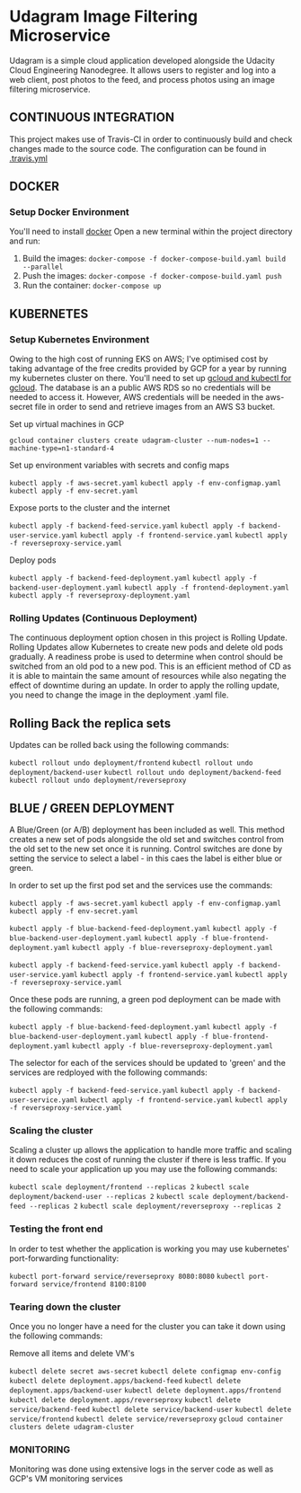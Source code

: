 # Udagram Image Filtering Microservice

Udagram is a simple cloud application developed alongside the Udacity Cloud Engineering Nanodegree. It allows users to register and log into a web client, post photos to the feed, and process photos using an image filtering microservice.

## CONTINUOUS INTEGRATION
This project makes use of Travis-CI in order to continuously build and check changes made to the source code. The configuration can be found in [.travis.yml](../../.travis.yaml)

## DOCKER

### Setup Docker Environment
You'll need to install [docker](https://docs.docker.com/install/) Open a new terminal within the project directory and run:

1. Build the images: `docker-compose -f docker-compose-build.yaml build --parallel`
2. Push the images: `docker-compose -f docker-compose-build.yaml push`
3. Run the container: `docker-compose up`

## KUBERNETES

### Setup Kubernetes Environment
Owing to  the high cost of running EKS on AWS; I've optimised cost by taking advantage of the free credits provided by GCP for a year by running my kubernetes cluster on there. You'll need to set up [gcloud and kubectl for gcloud](https://cloud.google.com/sdk/docs/downloads-versioned-archives). The database is an a public AWS RDS so no credentials will be needed to access it. However, AWS credentials will be needed in the aws-secret file in order to send and retrieve images from an AWS S3 bucket.

Set up virtual machines in GCP

`gcloud container clusters create udagram-cluster --num-nodes=1 --machine-type=n1-standard-4` 

Set up environment variables with secrets and config maps

`kubectl apply -f aws-secret.yaml`
`kubectl apply -f env-configmap.yaml`
`kubectl apply -f env-secret.yaml`

Expose ports to the cluster and the internet

`kubectl apply -f backend-feed-service.yaml`
`kubectl apply -f backend-user-service.yaml`
`kubectl apply -f frontend-service.yaml`
`kubectl apply -f reverseproxy-service.yaml`

Deploy pods 

`kubectl apply -f backend-feed-deployment.yaml`
`kubectl apply -f backend-user-deployment.yaml`
`kubectl apply -f frontend-deployment.yaml`
`kubectl apply -f reverseproxy-deployment.yaml `

### Rolling Updates (Continuous Deployment)
The continuous deployment option chosen in this project is Rolling Update. Rolling Updates allow Kubernetes to create new pods and delete old pods gradually. A readiness probe is used to determine when control should be switched from an old pod to a new pod. This is an efficient method of CD as it is able to maintain the same amount of resources while also negating the effect of downtime during an update. In order to apply the rolling update, you need to change the image in the deployment .yaml file.

## Rolling Back the replica sets
Updates can be rolled back using the following commands:

`kubectl rollout undo deployment/frontend`
`kubectl rollout undo deployment/backend-user`
`kubectl rollout undo deployment/backend-feed`
`kubectl rollout undo deployment/reverseproxy`

## BLUE / GREEN DEPLOYMENT
A Blue/Green (or A/B) deployment has been included as well. This method creates a new set of pods alongside the old set and switches control from the old set to the new set once it is running. Control switches are done by setting the service to select a label - in this caes the label is either blue or green.

In order to set up the first pod set and the services use the commands:

`kubectl apply -f aws-secret.yaml`
`kubectl apply -f env-configmap.yaml`
`kubectl apply -f env-secret.yaml`

`kubectl apply -f blue-backend-feed-deployment.yaml`
`kubectl apply -f blue-backend-user-deployment.yaml`
`kubectl apply -f blue-frontend-deployment.yaml`
`kubectl apply -f blue-reverseproxy-deployment.yaml `

`kubectl apply -f backend-feed-service.yaml`
`kubectl apply -f backend-user-service.yaml`
`kubectl apply -f frontend-service.yaml`
`kubectl apply -f reverseproxy-service.yaml`

Once these pods are running, a green pod deployment can be made with the following commands:

`kubectl apply -f blue-backend-feed-deployment.yaml`
`kubectl apply -f blue-backend-user-deployment.yaml`
`kubectl apply -f blue-frontend-deployment.yaml`
`kubectl apply -f blue-reverseproxy-deployment.yaml`

The selector for each of the services should be updated to 'green' and the services are redployed with the following commands:

`kubectl apply -f backend-feed-service.yaml`
`kubectl apply -f backend-user-service.yaml`
`kubectl apply -f frontend-service.yaml`
`kubectl apply -f reverseproxy-service.yaml`

### Scaling the cluster
Scaling a cluster up allows the application to handle more traffic and scaling it down reduces the cost of running the cluster if there is less traffic. If you need to scale your application up you may use the following commands:

`kubectl scale deployment/frontend --replicas 2`
`kubectl scale deployment/backend-user --replicas 2`
`kubectl scale deployment/backend-feed --replicas 2`
`kubectl scale deployment/reverseproxy --replicas 2`

### Testing the front end
In order to test whether the application is working you may use kubernetes' port-forwarding functionality:

`kubectl port-forward service/reverseproxy 8080:8080`
`kubectl port-forward service/frontend 8100:8100`

### Tearing down the cluster
Once you no longer have a need for the cluster you can take it down using the following commands:

Remove all items and delete VM's

`kubectl delete secret aws-secret`
`kubectl delete configmap env-config`
`kubectl delete deployment.apps/backend-feed`
`kubectl delete deployment.apps/backend-user`
`kubectl delete deployment.apps/frontend`
`kubectl delete deployment.apps/reverseproxy`
`kubectl delete service/backend-feed`
`kubectl delete service/backend-user`
`kubectl delete service/frontend`
`kubectl delete service/reverseproxy`
`gcloud container clusters delete udagram-cluster`

### MONITORING
Monitoring was done using extensive logs in the server code as well as GCP's VM monitoring services